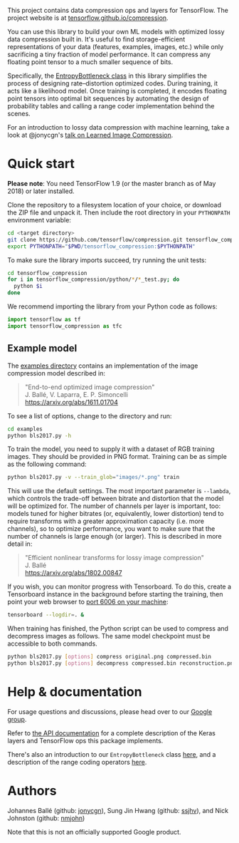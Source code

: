 This project contains data compression ops and layers for TensorFlow. The
project website is at
[tensorflow.github.io/compression](https://tensorflow.github.io/compression).

You can use this library to build your own ML models with optimized lossy
data compression built in. It's useful to find storage-efficient representations
of your data (features, examples, images, etc.) while only sacrificing a tiny
fraction of model performance. It can compress any floating point tensor to a
much smaller sequence of bits.

Specifically, the
[EntropyBottleneck class](https://tensorflow.github.io/compression/docs/entropy_bottleneck.html)
in this library simplifies the process of designing rate–distortion optimized
codes. During training, it acts like a likelihood model. Once training is
completed, it encodes floating point tensors into optimal bit sequences by
automating the design of probability tables and calling a range coder
implementation behind the scenes.

For an introduction to lossy data compression with machine learning, take a look
at @jonycgn's
[talk on Learned Image Compression](https://www.youtube.com/watch?v=x_q7cZviXkY).

# Quick start

**Please note**: You need TensorFlow 1.9 (or the master branch as of May 2018)
or later installed.

Clone the repository to a filesystem location of your choice, or download the
ZIP file and unpack it. Then include the root directory in your `PYTHONPATH`
environment variable:

```bash
cd <target directory>
git clone https://github.com/tensorflow/compression.git tensorflow_compression
export PYTHONPATH="$PWD/tensorflow_compression:$PYTHONPATH"
```

To make sure the library imports succeed, try running the unit tests:

```bash
cd tensorflow_compression
for i in tensorflow_compression/python/*/*_test.py; do
  python $i
done
```

We recommend importing the library from your Python code as follows:

```python
import tensorflow as tf
import tensorflow_compression as tfc
```

## Example model

The [examples directory](https://github.com/tensorflow/compression/tree/master/examples)
contains an implementation of the image compression model described
in:

> "End-to-end optimized image compression"<br />
> J. Ballé, V. Laparra, E. P. Simoncelli<br />
> https://arxiv.org/abs/1611.01704

To see a list of options, change to the directory and run:

```bash
cd examples
python bls2017.py -h
```

To train the model, you need to supply it with a dataset of RGB training images.
They should be provided in PNG format. Training can be as simple as the
following command:

```bash
python bls2017.py -v --train_glob="images/*.png" train
```

This will use the default settings. The most important parameter is `--lambda`,
which controls the trade-off between bitrate and distortion that the model will
be optimized for. The number of channels per layer is important, too: models
tuned for higher bitrates (or, equivalently, lower distortion) tend to require
transforms with a greater approximation capacity (i.e. more channels), so to
optimize performance, you want to make sure that the number of channels is large
enough (or larger). This is described in more detail in:

> "Efficient nonlinear transforms for lossy image compression"<br />
> J. Ballé<br />
> https://arxiv.org/abs/1802.00847

If you wish, you can monitor progress with Tensorboard. To do this, create a
Tensorboard instance in the background before starting the training, then point
your web browser to [port 6006 on your machine](http://localhost:6006):

```bash
tensorboard --logdir=. &
```

When training has finished, the Python script can be used to compress and
decompress images as follows. The same model checkpoint must be accessible to
both commands.

```bash
python bls2017.py [options] compress original.png compressed.bin
python bls2017.py [options] decompress compressed.bin reconstruction.png
```

# Help & documentation

For usage questions and discussions, please head over to our
[Google group](https://groups.google.com/forum/#!forum/tensorflow-compression).

Refer to [the API documentation](https://tensorflow.github.io/compression/docs/api_docs/python/tfc.html)
for a complete description of the Keras layers and TensorFlow ops this package
implements.

There's also an introduction to our `EntropyBottleneck` class
[here](https://tensorflow.github.io/compression/docs/entropy_bottleneck.html),
and a description of the range coding operators
[here](https://tensorflow.github.io/compression/docs/range_coding.html).

# Authors
Johannes Ballé (github: [jonycgn](https://github.com/jonycgn)),
Sung Jin Hwang (github: [ssjhv](https://github.com/ssjhv)), and
Nick Johnston (github: [nmjohn](https://github.com/nmjohn))

Note that this is not an officially supported Google product.
